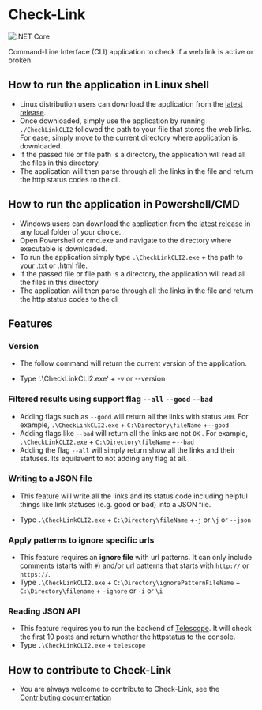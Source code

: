 # Check-Link

![.NET Core](https://github.com/abuZayed15/check-link/workflows/.NET%20Core/badge.svg?branch=master)

Command-Line Interface (CLI) application to check if a web link is active or broken.

## How to run the application in Linux shell

- Linux distribution users can download the application from the [latest release](https://github.com/abuZayed15/check-link/releases/tag/v1.0.1).
- Once downloaded, simply use the application by running `./CheckLinkCLI2` followed the path to your file that stores the web links. For ease, simply move to the current directory where application is downloaded.
- If the passed file or file path is a directory, the application will read all the files in this directory.
- The application will then parse through all the links in the file and return the http status codes to the cli.

## How to run the application in Powershell/CMD

- Windows users can download the application from the [latest release](https://github.com/abuZayed15/check-link/releases/tag/v1.0.0) in any local folder of your choice.
- Open Powershell or cmd.exe and navigate to the directory where executable is downloaded.
- To run the application simply type `.\CheckLinkCLI2.exe` + the path to your .txt or .html file. 
- If the passed file or file path is a directory, the application will read all the files in this directory
- The application will then parse through all the links in the file and return the http status codes to the cli

## Features

### Version

- The follow command will return the current version of the application.

- Type '.\CheckLinkCLI2.exe' + -v or --version


### Filtered results using support flag `--all` `--good` `--bad`

- Adding flags such as `--good` will return all the links with status `200`. For example, `.\CheckLinkCLI2.exe` + `C:\Directory\fileName` +`--good`
- Adding flags like `--bad` will return all the links are not `OK` . For example, `.\CheckLinkCLI2.exe` + `C:\Directory\fileName` +`--bad`
- Adding the flag `--all` will simply return show all the links and their statuses. Its equilavent to not adding any flag at all. 

### Writing to a JSON file

- This feature will write all the links and its status code including helpful things like link statuses (e.g. good or bad) into a JSON file. 

- Type `.\CheckLinkCLI2.exe` + `C:\Directory\fileName` +`-j` or `\j` or `--json`

### Apply patterns to ignore specific urls

- This feature requires an **ignore file** with url patterns. It can only include comments (starts with `#`) and/or url patterns that starts with `http://` or `https://`. 
- Type `.\CheckLinkCLI2.exe` + `C:\Directory\ignorePatternFileName` + `C:\Directory\filename` + `-ignore` or `-i` or `\i`

### Reading JSON API

- This feature requires you to run the backend of [Telescope](https://github.com/Seneca-CDOT/telescope). It will check the first 10 posts and return whether the httpstatus to the console. 
- Type `.\CheckLinkCLI2.exe` + `telescope`


## How to contribute to Check-Link

- You are always welcome to contribute to Check-Link, see the [Contributing documentation](CONTRIBUTING.md) 
